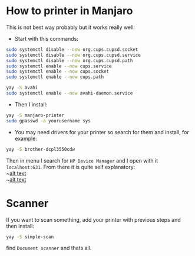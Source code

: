 # How to printer in Manjaro
This is not best way probably but it works really well:
* Start with this commands:
```bash
sudo systemctl disable --now org.cups.cupsd.socket
sudo systemctl disable --now org.cups.cupsd.service
sudo systemctl disable --now org.cups.cupsd.path
sudo systemctl enable --now cups.service
sudo systemctl enable --now cups.socket
sudo systemctl enable --now cups.path

yay -S avahi
sudo systemctl enable --now avahi-daemon.service
```
* Then I install:
```bash
yay -S manjaro-printer
sudo gpasswd -a yourusername sys
```
* You may need drivers for your printer so search for them and install, for example:
```bash
yay -S brother-dcpl3550cdw
```
Then in menu I search for `HP Device Manager` and I open with it `localhost:631`. From there it is quite self explanatory:  
~[alt text](./HpManager.png)    
~[alt text](./localhost.png)  

# Scanner
If you want to scan something, add your printer with previous steps and then install:
```bash
yay -S simple-scan
```
find `Document scanner` and thats all.


